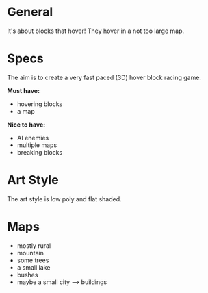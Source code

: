 # General
It's about blocks that hover!
They hover in a not too large map. 

# Specs

The aim is to create a very fast paced (3D) hover block racing game.

**Must have:**
 * hovering blocks
 * a map

**Nice to have:**
 * AI enemies
 * multiple maps
 * breaking blocks

# Art Style

The art style is low poly and flat shaded.

# Maps

 * mostly rural
 * mountain
 * some trees
 * a small lake
 * bushes
 * maybe a small city --> buildings
